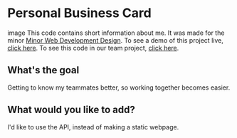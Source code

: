 # Personal Business Card
image
This code contains short information about me. It was made for the minor [Minor Web Development Design](https://minoren.mijnhva.nl/2020-2021/web-design-and-development). To see a demo of this project live, [click here](https://injumichorius.github.io/PersonalBusinessCard). To see this code in our team project, [click here](stanbankras.github.io/r2d2-team-b/index.html).

## What's the goal
Getting to know my teammates better, so working together becomes easier.

## What would you like to add?
I'd like to use the API, instead of making a static webpage.


